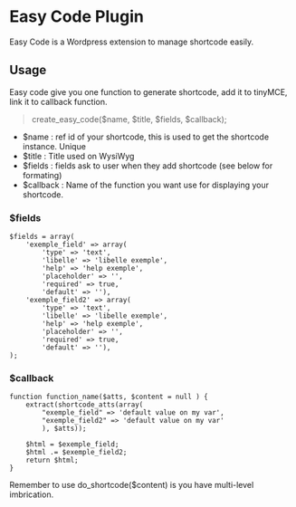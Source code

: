Easy Code Plugin
================

Easy Code is a Wordpress extension to manage shortcode easily.

Usage
-----

Easy code give you one function to generate shortcode, add it to tinyMCE, link it to callback function.

>create\_easy\_code($name, $title, $fields, $callback);

* $name : ref id of your shortcode, this is used to get the shortcode instance. Unique
* $title : Title used on WysiWyg
* $fields : fields ask to user when they add shortcode (see below for formating)
* $callback : Name of the function you want use for displaying your shortcode.

 
### $fields ###

    $fields = array(
        'exemple_field' => array(
            'type' => 'text',
            'libelle' => 'libelle exemple',
            'help' => 'help exemple',
            'placeholder' => '',
            'required' => true,
            'default' => ''),
        'exemple_field2' => array(
            'type' => 'text',
            'libelle' => 'libelle exemple',
            'help' => 'help exemple',
            'placeholder' => '',
            'required' => true,
            'default' => ''),
    );

### $callback ###


    function function_name($atts, $content = null ) {   
        extract(shortcode_atts(array(
            "exemple_field" => 'default value on my var',
            "exemple_field2" => 'default value on my var'
            ), $atts));
            
        $html = $exemple_field;
        $html .= $exemple_field2;
        return $html;
    }

Remember to use do_shortcode($content) is you have multi-level imbrication.
